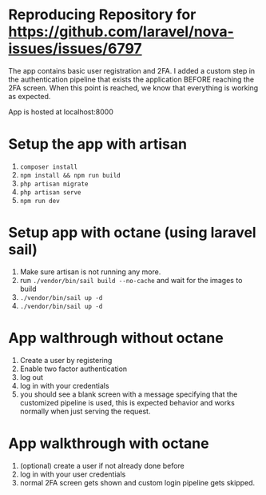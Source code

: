 # Reproducing Repository for https://github.com/laravel/nova-issues/issues/6797
The app contains basic user registration and 2FA. 
I added a custom step in the authentication pipeline that exists the application BEFORE reaching the 2FA screen. 
When this point is reached, we know that everything is working as expected. 

App is hosted at localhost:8000 

# Setup the app with artisan

1. `composer install`
4. `npm install && npm run build`
5. `php artisan migrate`
6. `php artisan serve`
7. `npm run dev` 

# Setup app with octane (using laravel sail)

1. Make sure artisan is not running any more.
2. run `./vendor/bin/sail build --no-cache` and wait for the images to build
3. `./vendor/bin/sail up -d`
4. `./vendor/bin/sail up -d`

# App walthrough without octane

1. Create a user by registering
2. Enable two factor authentication
3. log out
4. log in with your credentials
5. you should see a blank screen with a message specifying that the customized pipeline is used, this is expected behavior and works normally when just serving the request. 

# App walkthrough with octane
1. (optional) create a user if not already done before
2. log in with your user credentials
3. normal 2FA screen gets shown and custom login pipeline gets skipped. 
